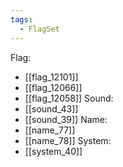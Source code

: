 ```yaml
---
tags:
  - FlagSet
---
```

Flag:
- [[flag_12101]]
- [[flag_12066]]
- [[flag_12058]]
Sound:
- [[sound_43]]
- [[sound_39]]
Name:
- [[name_77]]
- [[name_78]]
System:
- [[system_40]]
